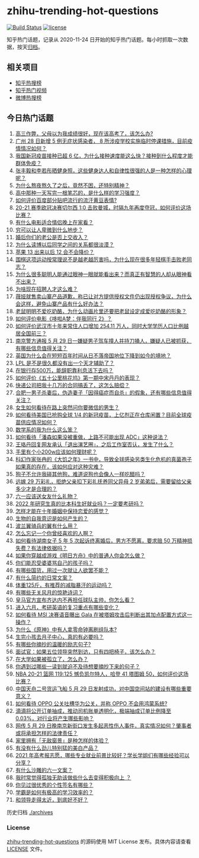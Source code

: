 # zhihu-trending-hot-questions

[![Build Status](https://github.com/justjavac/zhihu-trending-hot-questions/workflows/ci/badge.svg?branch=master)](https://github.com/justjavac/zhihu-trending-hot-questions/actions)
[![license](https://img.shields.io/github/license/justjavac/zhihu-trending-hot-questions)](https://github.com/justjavac/zhihu-trending-hot-questions/blob/master/LICENSE)

知乎热门话题，记录从 2020-11-24 日开始的知乎热门话题。每小时抓取一次数据，按天[归档](./archives)。

## 相关项目

- [知乎热搜榜](https://github.com/justjavac/zhihu-trending-top-search)
- [知乎热门视频](https://github.com/justjavac/zhihu-trending-hot-video)
- [微博热搜榜](https://github.com/justjavac/weibo-trending-hot-search)

## 今日热门话题

<!-- BEGIN -->
<!-- 最后更新时间 Sun May 30 2021 08:39:52 GMT+0800 (China Standard Time) -->

1. [高三作弊，父母以为我成绩很好，现在该高考了，该怎么办?](https://www.zhihu.com/question/461546823)
2. [广州 28 日新增 5 例无症状感染者， 8
   所涉疫学校实施临时停课措施，目前疫情情况如何？](https://www.zhihu.com/question/461901108)
3. [我国新冠疫苗接种已超 6
   亿，为什么接种速度能这么快？接种到什么程度才能群体免疫？](https://www.zhihu.com/question/462054245)
4. [张丰毅和李若彤晒健身照，这些健身达人和自律性很强的人是一种怎样的心理呢？](https://www.zhihu.com/question/459415948)
5. [为什么熬夜熬久了之后，竟然不困，还特别精神？](https://www.zhihu.com/question/303134019)
6. [高中那种一天写完一根笔芯的，是什么样的学习强度？](https://www.zhihu.com/question/388312652)
7. [如何评价百度部分贴吧流行的流汗黄豆表情?](https://www.zhihu.com/question/431951953)
8. [20-21 赛季欧冠决赛切尔西 1:0
   击败曼城，时隔九年再度夺冠，如何评价这场比赛？](https://www.zhihu.com/question/462143896)
9. [有什么电影适合情侣晚上在家看？](https://www.zhihu.com/question/358887778)
10. [穷可以让人卑微到什么地步？](https://www.zhihu.com/question/316979063)
11. [婚后你们的老公是否上交收入？](https://www.zhihu.com/question/446421532)
12. [为什么读博以后同学之间的关系都很淡漠？](https://www.zhihu.com/question/437021655)
13. [苹果 13 出来以后 12 会不会降价？](https://www.zhihu.com/question/451198251)
14. [围棋这项运动按常理说不是越老越厉害吗，为什么现在很多年轻棋手击败老同志？](https://www.zhihu.com/question/432357129)
15. [为什么很多聪明人能通过眼神一眼就能看出来？而真正有智慧的人却从眼神看不出来？](https://www.zhihu.com/question/55333539)
16. [为啥现在招聘人才这么难？](https://www.zhihu.com/question/454330385)
17. [薇娅就售卖山寨产品道歉，称已让对方提供授权文件仍出现授权争议，为什么会这样，避免山寨产品有什么好办法？](https://www.zhihu.com/question/461988510)
18. [老鼠明明不爱吃奶酪，为什么动画片里还要把老鼠设定成爱吃奶酪的形象？](https://www.zhihu.com/question/454363021)
19. [如何评价电影《哆啦A梦：伴我同行 2》？](https://www.zhihu.com/question/390164272)
20. [如何评价武汉市十年来常住人口增加 254.11
    万人，同时大学学历人口比例越居全国前三？](https://www.zhihu.com/question/461642433)
21. [南京警方通报 5 月 29
    日一嫌疑男子驾车撞人并持刀捅人，嫌疑人已被抓获，有哪些信息值得关注？](https://www.zhihu.com/question/462129219)
22. [英国为什么会在短短百年时间从日不落帝国地位下降到如今的境地？](https://www.zhihu.com/question/458600603)
23. [LPL 是不是很久都没有出一个天才辅助了？](https://www.zhihu.com/question/460740647)
24. [在银行存500万，能辞职靠利息活下去吗？](https://www.zhihu.com/question/347518117)
25. [如何评价《五十公里桃花坞》第一期中宋丹丹的表现？](https://www.zhihu.com/question/460852707)
26. [快递公司把我十几万的合同搞丢了，这怎么赔偿？](https://www.zhihu.com/question/374980406)
27. [合肥一男子杀妻后，伪造妻子「因得癌症而自杀」的假象，还有哪些信息值得关注？](https://www.zhihu.com/question/461886353)
28. [女生如何看待在路上突然问你要微信的男生？](https://www.zhihu.com/question/320105658)
29. [如何看待美国已抢购全球 1/4
    的新冠疫苗，上亿剂正在仓库闲置？目前全球疫苗供应情况如何？](https://www.zhihu.com/question/460152630)
30. [数学系的我为什么这么笨？](https://www.zhihu.com/question/461756255)
31. [如何看待「潘森如果没被重做，上路不可能出现 ADC」这种说法？](https://www.zhihu.com/question/457008736)
32. [王珞丹回复网友承认「退出演艺圈」，之后工作室否认，发生了什么？](https://www.zhihu.com/question/461310414)
33. [手里有个小200w应该如何理财呢？](https://www.zhihu.com/question/458397585)
34. [科幻作家张冉的《大饥之年》一书中，导致全球感染另类生化危机的真菌孢子如果真的存在，该如何应对这种灾难？](https://www.zhihu.com/question/368901650)
35. [狗子不允许我碰其他狗，难道说狗也会像人一样吃醋吗？](https://www.zhihu.com/question/461721289)
36. [远嫁 29 万彩礼，拒绝父亲扣下彩礼抚养同父异母 2
    岁弟弟后，需要留给父亲多少才是合理的？](https://www.zhihu.com/question/461285207)
37. [六一应该送女友什么礼物？](https://www.zhihu.com/question/60285884)
38. [2022 年研究生真的比本科生好就业吗？一定要考研吗？](https://www.zhihu.com/question/461310407)
39. [怎样才能在十年婚姻中保持恋爱的感觉？](https://www.zhihu.com/question/458200334)
40. [生物的自我意识是如何产生的？](https://www.zhihu.com/question/459715465)
41. [波兰翼骑兵的翼有什么用？](https://www.zhihu.com/question/55305997)
42. [怎么忘记一个你曾经喜欢的人啊？](https://www.zhihu.com/question/460591788)
43. [如何看待湖南女子 5 年 5 次起诉终离婚后，男方不愿离，要求赔 50
    万精神损失费？有法律依据吗？](https://www.zhihu.com/question/461885174)
44. [如果你穿越成游戏《明日方舟》中的普通人你会怎么做？](https://www.zhihu.com/question/461164416)
45. [你们能忍受婆婆骂自己的孩子吗？](https://www.zhihu.com/question/454976302)
46. [有哪些国货，用过一次就让人欲罢不能？](https://www.zhihu.com/question/393594038)
47. [有什么简约的日常文案？](https://www.zhihu.com/question/453999428)
48. [体重125斤，有推荐的减脂暴汗的运动吗？](https://www.zhihu.com/question/459003254)
49. [有哪些无关风月的惊艳诗词？](https://www.zhihu.com/question/454234983)
50. [皇马官方宣布齐达内不再担任球队主帅，你怎么看？](https://www.zhihu.com/question/461715792)
51. [进入六月，考研英语的复习重点有哪些变化？](https://www.zhihu.com/question/397257214)
52. [如何看待 MSI 决赛语音曝出 Gala
    在被塔姆攻击后判断出其加点配置方式这一操作？](https://www.zhihu.com/question/461780557)
53. [为什么《原神》中有人拿零命钟离刷组队本?](https://www.zhihu.com/question/460950761)
54. [生完小孩去月子中心，真的有必要吗？](https://www.zhihu.com/question/350300161)
55. [有哪些你摘抄的温暖的励志句子?](https://www.zhihu.com/question/435739334)
56. [面试官：如果五位领导突然到访，只有四把椅子，该怎么办？](https://www.zhihu.com/question/456412666)
57. [在大学如果被孤立了，怎么办？](https://www.zhihu.com/question/455681882)
58. [你遇到过哪些一读到就迫不及待想要摘抄下来的句子？](https://www.zhihu.com/question/456839676)
59. [NBA 20-21 篮网 119:125 憾负凯尔特人，哈登 41 塔图姆
    50，如何评价这场比赛？](https://www.zhihu.com/question/461978153)
60. [中国天舟二号货运飞船 5 月 29
    日发射成功，对中国空间站的建设有哪些重要意义？](https://www.zhihu.com/question/460289721)
61. [如何看待 OPPO 公关吐槽华为公关，并称 OPPO
    不会用鸿蒙系统?](https://www.zhihu.com/question/461394382)
62. [滴滴将公开订单抽成，推动司机账单透明化，极端抽成订单比例降至
    0.03%，对行业将产生哪些影响？](https://www.zhihu.com/question/461562442)
63. [网传 5 月 29
    日晚南京新街口发生多起恶性伤人事件，真实情况如何？肇事者或将承担怎样的法律责任？](https://www.zhihu.com/question/462117183)
64. [家里拥有「无敌窗景」是种怎样的体验？](https://www.zhihu.com/question/459289624)
65. [有没有什么劲儿特别猛的美白产品？](https://www.zhihu.com/question/441955092)
66. [2021
    年高考报志愿，哪些专业就业前景比较好？学长学姐们有哪些经验可以分享？](https://www.zhihu.com/question/458812643)
67. [有什么沙雕的六一文案？](https://www.zhihu.com/question/461101229)
68. [我时常觉得孤独无助该做些什么去变得积极向上 ？](https://www.zhihu.com/question/460648517)
69. [你见过很优秀的个性签名有哪些？](https://www.zhihu.com/question/265584312)
70. [学霸是如何有极高的学习效率的？](https://www.zhihu.com/question/366475943)
71. [和领导走得太近，到底好不好？](https://www.zhihu.com/question/435265697)

<!-- END -->

历史归档 [./archives](./archives)

### License

[zhihu-trending-hot-questions](https://github.com/justjavac/zhihu-trending-hot-questions)
的源码使用 MIT License 发布。具体内容请查看 [LICENSE](./LICENSE) 文件。
